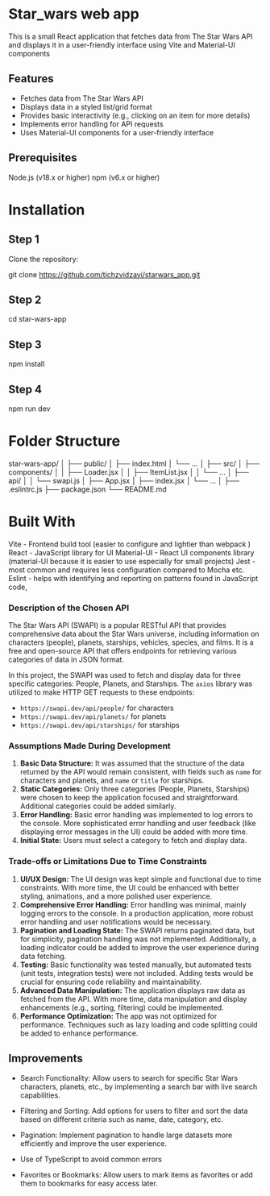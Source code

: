 # Star_wars web app

This is a small React application that fetches data from The Star Wars API and displays it in a user-friendly interface using Vite and Material-UI components


## Features
- Fetches data from The Star Wars API
- Displays data in a styled list/grid format
- Provides basic interactivity (e.g., clicking on an item for more details)
- Implements error handling for API requests
- Uses Material-UI components for a user-friendly interface


## Prerequisites
Node.js (v18.x or higher)
npm (v6.x or higher)

# Installation

## Step 1
Clone the repository:

git clone https://github.com/tichzvidzayi/starwars_app.git

## Step 2
cd star-wars-app

## Step 3
npm install

## Step 4
npm run dev


# Folder Structure
star-wars-app/
│
├── public/
│   ├── index.html
│   └── ...
│
├── src/
│   ├── components/
│   │   ├── Loader.jsx
│   │   ├── ItemList.jsx
│   │   └── ...
│   ├── api/
│   │   └── swapi.js
│   ├── App.jsx
│   ├── index.jsx
│   └── ...
│
├── .eslintrc.js
├── package.json
└── README.md


# Built With
Vite - Frontend build tool (easier to configure and lightier than webpack )
React - JavaScript library for UI
Material-UI - React UI components library
(material-UI because it is easier to use especially for small projects)
Jest - most common and requires less configuration compared to Mocha etc.
Eslint - helps with identifying and reporting on patterns found in JavaScript code,



### Description of the Chosen API

The Star Wars API (SWAPI) is a popular RESTful API that provides comprehensive data about the Star Wars universe, including information on characters (people), planets, starships, vehicles, species, and films. It is a free and open-source API that offers endpoints for retrieving various categories of data in JSON format. 

In this project, the SWAPI was used to fetch and display data for three specific categories: People, Planets, and Starships. The `axios` library was utilized to make HTTP GET requests to these endpoints:

- `https://swapi.dev/api/people/` for characters
- `https://swapi.dev/api/planets/` for planets
- `https://swapi.dev/api/starships/` for starships


### Assumptions Made During Development

1. **Basic Data Structure:** It was assumed that the structure of the data returned by the API would remain consistent, with fields such as `name` for characters and planets, and `name` or `title` for starships.
2. **Static Categories:** Only three categories (People, Planets, Starships) were chosen to keep the application focused and straightforward. Additional categories could be added similarly.
3. **Error Handling:** Basic error handling was implemented to log errors to the console. More sophisticated error handling and user feedback (like displaying error messages in the UI) could be added with more time.
4. **Initial State:** Users must select a category to fetch and display data.

### Trade-offs or Limitations Due to Time Constraints

1. **UI/UX Design:** The UI design was kept simple and functional due to time constraints. With more time, the UI could be enhanced with better styling, animations, and a more polished user experience.
2. **Comprehensive Error Handling:** Error handling was minimal, mainly logging errors to the console. In a production application, more robust error handling and user notifications would be necessary.
3. **Pagination and Loading State:** The SWAPI returns paginated data, but for simplicity, pagination handling was not implemented. Additionally, a loading indicator could be added to improve the user experience during data fetching.
4. **Testing:** Basic functionality was tested manually, but automated tests (unit tests, integration tests) were not included. Adding tests would be crucial for ensuring code reliability and maintainability.
5. **Advanced Data Manipulation:** The application displays raw data as fetched from the API. With more time, data manipulation and display enhancements (e.g., sorting, filtering) could be implemented.
6. **Performance Optimization:** The app was not optimized for performance. Techniques such as lazy loading and code splitting could be added to enhance performance.


## Improvements 

- Search Functionality: Allow users to search for specific Star Wars characters, planets, etc., by implementing a search bar with live search capabilities.

- Filtering and Sorting: Add options for users to filter and sort the data based on different criteria such as name, date, category, etc.

- Pagination: Implement pagination to handle large datasets more efficiently and improve the user experience.

- Use of TypeScript to avoid common errors

- Favorites or Bookmarks: Allow users to mark items as favorites or add them to bookmarks for easy access later.